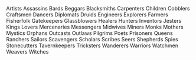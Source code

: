 Artists
Assassins
Bards
Beggars
Blacksmiths
Carpenters
Children
Cobblers
Craftsmen
Dancers
Diplomats
Druids
Engineers
Explorers
Farmers
Fisherfolk
Gatekeepers
Glassblowers
Healers
Hunters
Inventors
Jesters
Kings
Lovers
Mercenaries
Messengers
Midwives
Miners
Monks
Mothers
Mystics
Orphans
Outcasts
Outlaws
Pilgrims
Poets
Prisoners
Queens
Ranchers
Sailors
Scavengers
Scholars
Scribes
Seers
Shepherds
Spies
Stonecutters
Tavernkeepers
Tricksters
Wanderers
Warriors
Watchmen
Weavers
Witches